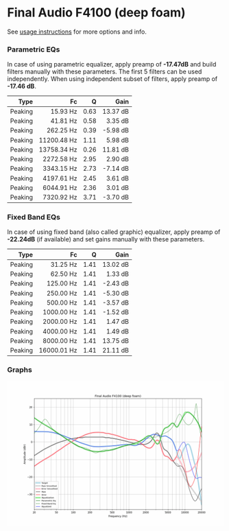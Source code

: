 # Final Audio F4100 (deep foam)
See [usage instructions](https://github.com/jaakkopasanen/AutoEq#usage) for more options and info.

### Parametric EQs
In case of using parametric equalizer, apply preamp of **-17.47dB** and build filters manually
with these parameters. The first 5 filters can be used independently.
When using independent subset of filters, apply preamp of **-17.46 dB**.

| Type    | Fc          |    Q | Gain     |
|--------:|------------:|-----:|---------:|
| Peaking | 15.93 Hz    | 0.63 | 13.37 dB |
| Peaking | 41.81 Hz    | 0.58 | 3.35 dB  |
| Peaking | 262.25 Hz   | 0.39 | -5.98 dB |
| Peaking | 11200.48 Hz | 1.11 | 5.98 dB  |
| Peaking | 13758.34 Hz | 0.26 | 11.81 dB |
| Peaking | 2272.58 Hz  | 2.95 | 2.90 dB  |
| Peaking | 3343.15 Hz  | 2.73 | -7.14 dB |
| Peaking | 4197.61 Hz  | 2.45 | 3.61 dB  |
| Peaking | 6044.91 Hz  | 2.36 | 3.01 dB  |
| Peaking | 7320.92 Hz  | 3.71 | -3.70 dB |

### Fixed Band EQs
In case of using fixed band (also called graphic) equalizer, apply preamp of **-22.24dB**
(if available) and set gains manually with these parameters.

| Type    | Fc          |    Q | Gain     |
|--------:|------------:|-----:|---------:|
| Peaking | 31.25 Hz    | 1.41 | 13.02 dB |
| Peaking | 62.50 Hz    | 1.41 | 1.33 dB  |
| Peaking | 125.00 Hz   | 1.41 | -2.43 dB |
| Peaking | 250.00 Hz   | 1.41 | -5.30 dB |
| Peaking | 500.00 Hz   | 1.41 | -3.57 dB |
| Peaking | 1000.00 Hz  | 1.41 | -1.52 dB |
| Peaking | 2000.00 Hz  | 1.41 | 1.47 dB  |
| Peaking | 4000.00 Hz  | 1.41 | 1.49 dB  |
| Peaking | 8000.00 Hz  | 1.41 | 13.75 dB |
| Peaking | 16000.01 Hz | 1.41 | 21.11 dB |

### Graphs
![](./Final%20Audio%20F4100%20(deep%20foam).png)